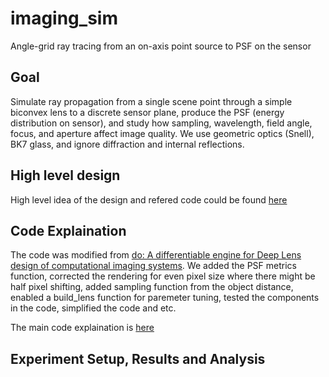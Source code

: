 # imaging_sim
Angle-grid ray tracing from an on-axis point source to PSF on the sensor

## Goal
Simulate ray propagation from a single scene point through a simple biconvex lens to a discrete sensor plane, produce the PSF (energy distribution on sensor), and study how sampling, wavelength, field angle, focus, and aperture affect image quality. We use geometric optics (Snell), BK7 glass, and ignore diffraction and internal reflections.
## High level design

High level idea of the design and refered code could be found [here](./doc/general.md)

## Code Explaination

The code was modified from [do: A differentiable engine for Deep Lens design of computational imaging systems](https://github.com/vccimaging/DiffOptics). We added the PSF metrics function, corrected the rendering for even pixel size where there might be half pixel shifting, added sampling function from the object distance, enabled a build_lens function for paremeter tuning, tested the components in the code, simplified the code and etc.

The main code explaination is [here](./doc/codeexplanation.md)

## Experiment Setup, Results and Analysis






